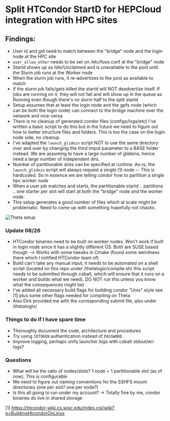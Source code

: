 # Split HTCondor StartD for HEPCloud integration with HPC sites

## Findings:
* User id and gid need to match between the "bridge" node and the login node at the HPC site
* `user_allow_other` needs to be set on /etc/fuse.conf at the "bridge" node
* Startd shows up as Idle/Unclaimed and is unavailable to the pool until the Slurm job runs at the Worker node
* When the slurm job runs, it re-advertizes to the pool as available to match
* If the slurm job fails/gets killed the startd will NOT deadvertize itself. If jobs are running on it, they will not fail and will show up in the queue as Running even though there's no slurm half to the split startd
* Setup assumes that at least the login node and the gpfs node (which can be both the login node) can connect to the bridge machine over the network and vice-versa
* There is no cleanup of generated condor files (configs/logs/etc) I've written a basic script to do this but in the future we need to figure out how to better structure files and folders. This is too the case on the login node side, no cleanup. 
* I've adapted the `launch_glidein` script NOT to use the same directory over and over by changing the third imput parameter to a BASE folder instead. We are assuming to have a large number of glideins, hence need a large number of independent dirs.
* Number of partitionable slots can be specified at runtime. As-is, the `launch_glidein` script will always request a single (1) node -- This is hardcoded. So in essence we are telling condor how to partition a single hpc worker node
* When a user job matches and starts, the partitionable startd .. partitions .. one starter per slot will start at both the "bridge" node and the worker node.
* This setup generates a good number of files which at scale might be problematic. Need to come up with something hopefully not chaotic.

![Theta setup](https://www.dropbox.com/s/koebu2pz0nn8hch/Theta_setup_v1.jpg)

### Update 08/26
* HTCondor binaries need to be built on worker nodes. Won't work if built in login node since it has a slightly different OS. Both are SUSE based though --> Works with some tweaks in Cmake (found some weirdness there which I notified HTCondor team of)
* Build can't take any manual input, it needs to be automated on a shell script (located on this repo under /thetalogin/compile.sh) this script needs to be submitted through cobalt, which will ensure that it runs on a worker and builds what we need). DO NOT run this unless you know what the consequences might be)
* I've added all necessary build flags for building condor "Unix" style see [1] plus some other flags needed for compiling on Theta
* Also Dirk provided me with the corresponding submit file, also under /thetalogin/

### Things to do if I have spare time
* Thoroughly document the code, architecture and procedures
* Try using `IDTOKEN` authentication instead of `PASSWORD`
* Improve logging, perhaps unify launcher logs with cobalt stdout/err logs?

### Questions
* What will be the ratio of nodes/slots? 1 node = 1 partitionable slot (as of now). This is configurable
* We need to figure out naming conventions for the SSHFS mount directories (one per slot? one per node?)
* Is this all going to run under my account? -> Totally fine by me, condor binaries do live in shared storage


[1] https://htcondor-wiki.cs.wisc.edu/index.cgi/wiki?p=BuildingHtcondorOnLinux